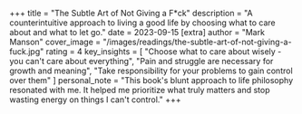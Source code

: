 +++
title = "The Subtle Art of Not Giving a F*ck"
description = "A counterintuitive approach to living a good life by choosing what to care about and what to let go."
date = 2023-09-15
[extra]
author = "Mark Manson"
cover_image = "/images/readings/the-subtle-art-of-not-giving-a-fuck.jpg"
rating = 4
key_insights = [
    "Choose what to care about wisely - you can't care about everything",
    "Pain and struggle are necessary for growth and meaning",
    "Take responsibility for your problems to gain control over them"
]
personal_note = "This book's blunt approach to life philosophy resonated with me. It helped me prioritize what truly matters and stop wasting energy on things I can't control."
+++
